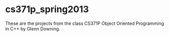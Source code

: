 cs371p_spring2013
=================

These are the projects from the class CS371P Object Oriented Programming in C++ by Glenn Downing.
